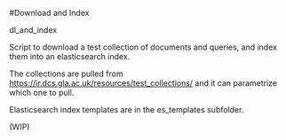 #Download and Index

dl_and_index

Script to download a test collection of documents and queries, and index them into an elasticsearch index.


The collections are pulled from https://ir.dcs.gla.ac.uk/resources/test_collections/ and it can parametrize which one to pull.

Elasticsearch index templates are in the es_templates subfolder.

(WIP)
